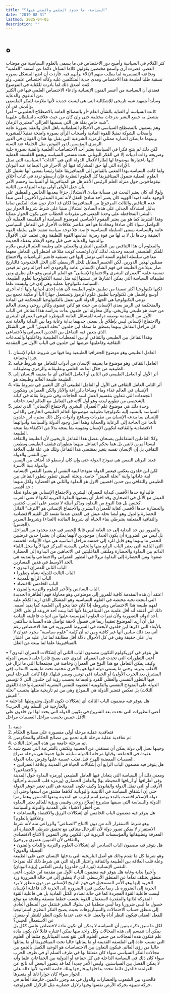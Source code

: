 ```yaml
---
title: "السياسة، ما حدود العلمي والفني فيها؟"
date: "2019-08-31"
lastmod: 2025-04-05
description: ""
---
```

# **ه**

كثر الكلام في السياسة وأصبح دور الاختصاص في ما يسمى بالعلوم السياسية من موضات العصر. فصرت أرى وأسمع مختصين يقولون كلاما اتساءل دائما عن أسسه “العلمية” ونجاعته التفسيرية لما يطلب منهم الإدلاء برأيهم فيه. فأردت أن اضع المشكل بصورة نسقية طلبا لطبيعة هذا الاختصاص ومدى جدية المتكلمين عليه وكأنه اختصاص علمي. ولو كنت أصدق ذلك لما بادرت للكتابة في الموضوع.   
فعندي أن السياسة من أعسر الفنون الإنسانية وادعاء الاختصاص العلمي فيها في الكثير من الدعوى والدعاية.   
وسأبدأ بتمهيد شبه تاريخي للإشكالية التي هي ليست جديدة لأنها ملازمة للفكر الفلسفي والديني في آن.  
كانت السياسة أو العناية بالشأن العام -أو بالمصالح العامة بالاصطلاح الخلدوني – أمرا ينشغل به جميع البشر بدرجات مختلفة حتى وإن كان من حيث علاقته بالسلطان عليهما شبه خاص بقلة هي التي يسميها الغزالي “معتبري الزمان”.   
وهم يسمون بالمصطلح السياسي في الأحكام السلطانية باهل الحل والعقد بصورة عامة وأصحاب الشوكة تمثيلا للقوة المادية وأصحاب الرأي بصورة واضحة تمثيلا للمشورة وبينهما ما يمكن اعتباره ممثلي الرمزية الشرعية التي يقبل بها هذان القوتان في الدور الرمزي المؤسس لدور القوتين مثل الخلفاء عند السنة.  
لكن ذلك لم ينتج فكرا في السياسة يعتبر أحد الاختصاصات العلمية والفنية بصورة جلية وصريحة وذات أدبيات إلا في الفكر اليوناني تحت مسمى السياسة ويجمع الفلسفة العملية كلها باعتبارها موضوعا لها إطارا لأفعال الدولة التي هي “الذات” السياسية التي تمثل الإرادة التي لها حق المشاركة فيها أي الاحرار في الجماعة عند اليونان.  
ولما كانت السياسة بهذا المعنى بالقياس إلى الميتافيزيقا علما رئيسا بمعنى أنها تشمل كل العلوم العملية شمول الميتافيزيقا كل العلوم النظرية فإن أرسطو تردد في كتاب أخلاق نيقوماخوس حول منزلة العلم الرئيس الأعم هل هو الميتافيزيقا أو السياسة وحسم الأمر بأن جعل الأولى أولى بهذه المنزلة من الثانية.   
ولولا أنه كان يعتبر البحث في مسألة مبادئ الاستدلال جزءا ببعديها الخالص والمطبق على الوجود عامة (مبدأ الهوية كان يعتبر أحد مبادئ العقل لأنه ثمرة المبدئين الآخرين أعني مبدأ عدم التناقض والثالث المرفوع) من الميتافيزيقا لكان قد اختار دون شك العكس تماما بدليل استدلاله الجدلي على هذه المبادئ استدلال مبنيا على شرط شروط الحوار بين البشر: المحافظة على وحدة المعنى في مفردات الخطاب حتى يكون الحوار ممكنا.  
وهذا الشرط كما هو بين يعتبر المقوم الأساسي لموضوع السياسة أو الفلسفة العملية لأن التواصل سواء كان صادقا ومخادعا هو أهم عناصر علاقات الأحرار في التعامل السياسي عامة والسياسة بمعنى السلطة السياسية خاصة. فلا توجد سياسة تعتمد على سلطة القوة العنيفة وحدها بل لا بد لها من قوة رمزية أساسها القوة اللطيفة وهي تعتمد على الأقوال والدعوة والدعاية حتى قبل وجود الإعلام بمعناه الحديث.  
والمعلوم أن هذا التنافس بين العلمين النظري والعملي على وظيفة العلم الرئيس ملازم للفكر الفلسفي قديمه وحديثه. لذلك كان اوغست كونت مثلا قد اضطر إلى التعامل معهما معا في سلسلة العلوم الستة التي توصل إليها في تصنفيه فاعتبر الرياضيات والاجتماع ممثلين لهذين الدورين. لكن الحسم المقابل للحل الارسطي كان الحل الخلدوني: فالتاريخ صار بديلا من الطبيعة في فهم الشأن الإنساني عامة والوجودي أحد أجزائه ومن ثم فيمن تمسية علمه “العمران البشري والاجتماع الإنساني” هو العلم الرئيس وهو علم نظري ومن تطبيقاته السياسة التي يمكن اعتبارها في نسبتها إليه مثل نسبة التكنولوجيا لعلوم الطبيعة. السياسة تكنولوجيا عملية وهي إذن فن وليست علما.  
لكنها تكنولوجيا أكثر تعقيدا من تطبيق علوم الطبيعة لأن هذه إحدى أدواتها ولها أداة أخرى أوسع وأشمل هي تكنولوجيا تطبيق علوم الرموز وتستعمل جهازا آليا أو مكينة تجمع بين نوعي التكنولوجيا هي الجهاز الدولة التي تعمل بالتكنولوجيا المتحكمة في المادة والمتحكمة في الرمز بعدي الإنسان من حيث هو كائن عضوي وكائن روحي وبعدي العالم من حيث هو طبيعي وتاريخي. وكل محاولة ابن خلدون بدأت بدراسة هذا التفاعل في الباب الأول من المقدمة بوصفه دراسة للمسائل العامة المؤطرة لنوعي العمران البشري والاجتماع الإنساني ليس بإطلاق بل بمعنى حديهما بداية وغاية وما بين البداية والغاية نجد كل مراحل التفاعل بينهما بمنطق ما سماه ابن خلدون “نحلة العيش” التي هي الشكل الذي يتعين فيه التفاعل بين الحدين العمراني والاجتماعي.  
وهذا التفاعل بين الطبيعي والثقافي أو بين المعطيات الطبيعية وفاعليتها والمبدعات الثقافية وفاعليتها عرضها ابن خلدون في الباب الأول من المقدمة:  
1. العامل الطبيعي وهو موضوع الجغرافيا الطبيعية وما فيها من شروط قيام الإنسان فردا وجماعة.  
2. العامل الثقافي وهو موضوع ما يضيفه الإنسان من أدوات للتعامل مع شروط قيامه الطبيعية من خلال ابداعه العلمي وتطبيقاته والرمزي وتطبيقاته.  
3. أثر الأول أو العامل الطبيعي في الثاني أو العامل الثقافي أي ما يضيفه الإنسان إلى الطبيعة طبيعة العالم وطبيعته هو.  
4. أثر الثاني العامل الثقافي في الأول أو العامل الطبيعي أي كل التغيير في شروط بقاء الإنسان في العالم غذاء وماء ومناخا بالزراعة والآبار والكن العمراني وبتكوين التجمعات التي تتعاون بتقسيم العمل لسد الحاجات وفي شروط بقائه في كيانه الشخصي من تطويع لبدنه وهو أول آلاته في التعامل مع العالم لسد حاجاته.  
5. وحدة ذلك هي موضوع علم “العمران البشري والاجتماع الإنساني” الذي تعتبر السياسة بالنسبة إليه تكنولوجيا تطبيقية موضوعها العالم الطبيعي الخارجي والذاتي للإنسان بما يبدعه الإنسان من نظريات ومناهج وأدوات وكل ذلك يعتبره ابن خلدون ناتجا عن الحاجة إلى الرعاية والحماية وهما أصل وجود الدولة والسياسة وأدواتهما الاقتصادية والثقافية لتكوين الإنسان وتموينه بما ينتجه بدلا من الاكتفاء بما تنتجه الطبيعة.  
وكلا العاملين المتفاعلين يصبحان بفضل هذا التفاعل تاريخيين لأن الطبيعة والثقافة ليستا أمرين ثابتين بل هما بحكم التفاعل بينهما يتطوران فيثقف الطبيعي ويطبعن الثقافي بل إن الإنسان نفسه يتغير بمقتضى هذا التفاعل وتلك هي علة قلب العلاقة بين النفس والدولة:  
فعند اليونان النفس هي نموذج الدولة حتى وإن كان أرسطو قد أضاف بين النفس والدولة بنية الأسرة.  
لكن ابن خلدون يعكس فيعتبر الدولة نموذجا لبنية النفس أو يعتبرا النفس الإنسانية ابنة عاداتها وابنة “نحلة العيش” خاصة. ونحلة العيش تتطور بتطور التفاعل بين الطبيعي والثقافي بين حدين اقصيين الاول هو البداوة والثاني هو الحضارة ولكل منهما حد أقصى.:  
فالبداوة حدها الأقصى كبداية للعمران البشري والاجتماع الإنساني هو بداوة نحلة العيش مع الأبل في الصحاري وقد اختار أن يسميها البداوة العربية لكنها لا تعني العرب كجنس بل هذا النوع من البداوة ويذكر أمثلة لا تقتصر على العرب كجنس.  
والحضارة حدها الأقصى كغاية للعمران البشري والاجتماع الإنساني هو “الترف” القاتل للحضارة والدول وهو أيضا نحلة عيش في المدن عندما تفسد كل القيم الاقتصادية والثقافية المتعلقة بشرطي بقاء الحياة أي شروط المائدة (الغذاء) وشروط السرير (الجنس).  
والمرور من حد البداية إلى حد الغاية ليس قابلا للحصر في عدد محدود من المراحل بل ليس من الضرورة أن يكون الحدان موجودين لأنهما يمكن أن يعتبرا حدين فرضيين للحصر ما بينهما وهو قابل للرد إلى خمسة مراحل اساسية هي مواد الأبوات الخمسة التي الباقية التي يعتبر الباب الرابع منها والخاص بالمدينة المركز فيها لأنها محل اللقاء الدائم بين البداوة والحضارة وملتقى الفاعليتين في الاتجاهين من البداوة إلى الحضارة صعودا ومن الحضارة إلى البداوة نزولا في التطور العمراني والاجتماعي والمدينة هي الحد الاوسط في هذين المسارين.  
• الباب الثاني للعمران البدوي  
• الباب الثالث للدولة نشأة وتطورا  
• الباب الرابع للمدينة  
• الباب الخامس للاقتصاد  
• الباب السادس والأخير للعلوم والتربية والفنون.  
اعتقد أن هذه المقدمة كافية للمرور إلى موضوعي وهو محاولة فهم الظاهرة الجديدة التي أنتجت نخبة مختصة في العلوم السياسية وهو المشكل الذي اريد الكلام عليه لفهم طبيعة هذا الاختصاص وشروطه إذا كان حقا ينحو إلى العلمية كما يفيد أسمه. ذلك أني أعتقد أنه أقل علمية من الميتافيزيقا لأنها كما بينت أحد فروعه أو على الأقل أحد أدواته التصورية ولأن ثمرات العلوم المؤسسة عليها من ادوات فاعليته المادية.  
قبل أن أزيد الموضوع تعقيدا ربما في فصول لاحقة تواصل هذه المسألة سأكتفي بالأبعاد التي ذكرها ابن خلدون لأبحث في الشروط الضرورية في هذا الاختصاص رغم أني بعد ذلك سابين أنها غير كافية ومن ثم أن كلمة “علوم سياسية” مجرد عنوان لا يدل على حقيقة وهي في كل الأحوال دلالة أقل مطابقة لما تدل عليه من اعتبار الميتافيزيقا علما لما بينت من العلل.

• هل يتوفر في كوريكولوم التكوين مضمون الباب الثاني أي إشكالات العمران البدوي؟ أعني التطورات التي تحدث في العمران البدوي حتى يصبح قادرا على تأسيس الدولة وكيف يمكن التعامل مع هذا النوع من العمران وخاصة في مجتمعاتنا التي ما تزال في الأغلب بدوية. وحتى ما يسمى دولة فيها هو بالأحرى محمية تحت ما يشبه الانتداب (في المشرق بعد الحرب الأولى) أو الحماية (في تونس ومصر قبلها). فإذا كانت المرحلة ليس فيها التطور النفسي والعقلي للفرد والجماعة بحسب رؤية ابن خلدون التي لا تؤسس الدولة على النموذج النفسي والتكوينية العضوية للنفس البشرية المعتبرة واحدة (القوى الثلاث) بل تعكس فتعتبر الدولة هي النموذج وهي من ثم تاريخية مثلها بحسب “نحلة العيش”.  
• هل يتوفر فيه مضمون الباب الثالث أي إشكالات تكون الدول وشروطها الداخلية والخارجية في السلم وفي الحرب؟   
أعني التطورات التي تحدث بعد الشروع في تكوين الدولة التي يحدد لها ابن خلدون على الأقل خمس بحسب مراحل العصبيات مراحل:   
1. دينية   
2. فتعاقدية عقلية مرحلة أولى مقصورة على مصالح الحكام   
3. ثم تعاقدية عقلية مرحلة ثانية تجمع بين مصالح الحكام والمحكومين   
4. ثم مرحلة جامعة بين هذه المراحل الثلاث.   
5. وحينها نصل إلى دولة يمكن أن تستغني عن العصبية وتكتفي بالشرعية التي تصبح شبه عقيدة في الجماعة. وقبلها مرحلة اللادولة سابقة عليها جميعا هي مرحلة صراع العصبيات المفضية للهرج قبل تغلب عصبية عليها وفرض بداية الدولة.  
• هل يتوفر فيه مضمون الباب الرابع أي إشكالات الحياة في المدينة وعلاقة العمرانين والاجتماعين؟   
ومعنى ذلك أن السياسة التي يتعادل فيها العامل الطبيعي (ورمزه البداوة حول المدينة وفي أطرافها أو أريافها المحيطة بها) والعامل الحضاري (ورمزه قلب المدينة وأحيائها الأرقى أو التي تمثل الدولة والقانون) وكيف تكون المدينة هي التي تعتبر جوهر الدولة حتى إن اشتقاق السياسة في اللاتينية واليونانية كلاهما مشتق من اسمها وحتى إن دولة الإسلام اقتضت بالبدء بوضع اسم ليثرب هو المدينة ومعها الدستور وهما رمزا الدولة والسياسة التي سبقها مشروع إصلاح روحي وقيمي ورؤية للعالم يعتبر البداوة من أخطر الاشياء على المدنية والدولة والسياسة.  
• هل يتوفر فيه مضمون الباب الخامس أي إشكالات الرزق والاقتصاد والصناعات وعلاقتها بالعلوم؟  
وهو شرط الاستقرار لأنه من دون الانتاج “الصناعي” والزراعي منه لأنه شرط الاستقرار لا يمكن تصور دولة لأن الترحال متنافي مع تحقيق شرطي الحضارة أي المعرفة وتطبيقاتها والمؤسسات التربوية في التكوين وفي التموين (الانتاج الاقتصادي والثقافي لأن التموين عضوي وروحي).  
• هل يتوفر فيه مضمون الباب السادس أي إشكالات العلوم والتربية واللغات والفنون الجميلة والذوق؟  
وهو شرط كل ما تقدم وذلك هو أصل التاريخية التي يدخلها الإنسان حتى على الطبيعة وعلة قلب العلاقة بين الطبيعة والثقافة واعتبار الدولة التي هي شرط ذلك كله نموذجا للنفس الإنسانية (ثورة ابن خلدون) وليس العكس (رؤية اليونان).  
وأخيرا بداية وغاية هل يتوفر فيه مضمون الباب الأول من مقدمة ابن خلدون أعني منطق يختلف تماما عن المنطق الأرسطي الذي لا ينطبق إلى في حالة الضرورة ورد الحرية إليها وهو الأمر المستحيل في فهم التاريخ الإنساني من دون منطق لا يرد الحرية إلى الضرورة بل ربما يعكس فيرد الضرورة إلى الحرية لأن فاعلية الإنسان ليست فاعلية القوة المجردة كما في حالة تصادم الكتل المادية بل هي فاعلية القوة المدركة لذاتها والمقدرة لاستعمال القوة بحسب خطط مسبقة وهادفة مع توقع حصول ما ليس ضروريا وما ليس منطقيا في سلوك البشر فننتقل من المنطق العادي إلى منطق حساب الاحتمالات والسيناريوهات بحيث يصبح الفكر النظري استراتيجيا للفعل العملي فيكون النظر أداة والعمل غاية حتى عندما يكون النظر للنظر أو بمعزل عن الاستعمال الحيني؟  
لكل ما سبق ذكره يتبين أن السياسة لا يمكن أن تكون مادة لاختصاص علمي ككل بل يمكن أن تنقسم إلى هذه المجالات وكل واحد منها يمكن اعتباره قابلا لأن يكون مادة علم فتكون هذه المجالات من جنس العلوم التي تقع تحت الميتاتاريخ مثلما أن العلوم التي تنسب عادة إلى الفلسفة القديمة أو ما يماثلها حاليا تحت الميتافيزيقا أو ما يماثلها حاليا من رؤى العالم. فيكون التعاون بين الاختصاصات هو الوحيد الكفيل بالجمع بين مجالات الفكر السياسي سواء كان متعلقا بها في ظرف السلم أو في ظرف الحرب سواء كان ذلك في السياسة الداخلة في كل جماعة أو الدولية بين الجماعات علما وأنه لا يمكن الفصل بين السياستين. وليس الأمر جديدا كما قد يتصور البعض أنه ناتج عن العولمة: فالدول دائما تتحدد بداخلها وبخارجها وتلك خاصة الحدود لأنها دالة على الجوار سواء كان جوارا ثابتا أو متغيرها.   
فالحدود بين الشعوب والحضارات والدول في مد وجزر دائمين. خارطة العالم في حركة شبيهة بحركة الأرض نفسها وفيها زلازل حضارية مثل الزلازل الجيولوجية.

###
